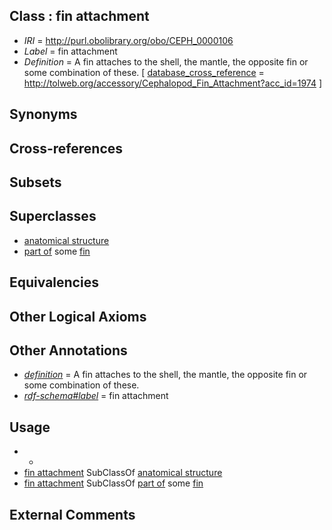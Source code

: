 
## Class : fin attachment

 * *IRI* = http://purl.obolibrary.org/obo/CEPH_0000106
 * *Label* = fin attachment
 * *Definition* = A fin attaches to the shell, the mantle, the opposite fin or some combination of these.  [ [database_cross_reference](../../ef/oboInOwl#hasDbXref.md) = http://tolweb.org/accessory/Cephalopod_Fin_Attachment?acc_id=1974 ]

## Synonyms


## Cross-references


## Subsets


## Superclasses

 * [anatomical structure](../../UBERON/61/UBERON_0000061.md)
 * [part of](../../BFO/50/BFO_0000050.md) some [fin](../../CEPH/12/CEPH_0000112.md)

## Equivalencies


## Other Logical Axioms


## Other Annotations

 * *[definition](../../IAO/15/IAO_0000115.md)* = A fin attaches to the shell, the mantle, the opposite fin or some combination of these. 
 * *[rdf-schema#label](../../el/rdf-schema#label.md)* = fin attachment

## Usage

 * -
 * [fin attachment](../../CEPH/06/CEPH_0000106.md) SubClassOf [anatomical structure](../../UBERON/61/UBERON_0000061.md)
 * [fin attachment](../../CEPH/06/CEPH_0000106.md) SubClassOf [part of](../../BFO/50/BFO_0000050.md) some [fin](../../CEPH/12/CEPH_0000112.md)

## External Comments

